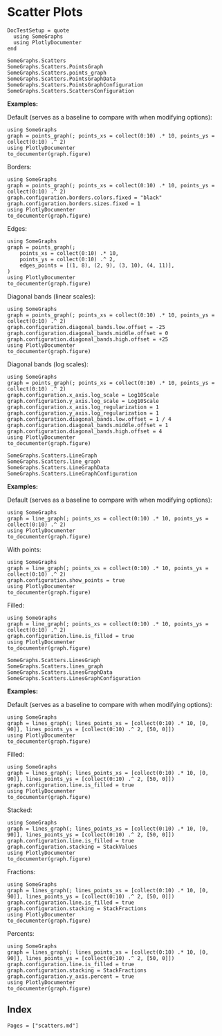 # Scatter Plots

```@meta
DocTestSetup = quote
  using SomeGraphs
  using PlotlyDocumenter
end
```

```@docs
SomeGraphs.Scatters
SomeGraphs.Scatters.PointsGraph
SomeGraphs.Scatters.points_graph
SomeGraphs.Scatters.PointsGraphData
SomeGraphs.Scatters.PointsGraphConfiguration
SomeGraphs.Scatters.ScattersConfiguration
```

**Examples:**

Default (serves as a baseline to compare with when modifying options):

```@example
using SomeGraphs
graph = points_graph(; points_xs = collect(0:10) .* 10, points_ys = collect(0:10) .^ 2)
using PlotlyDocumenter
to_documenter(graph.figure)
```

Borders:

```@example
using SomeGraphs
graph = points_graph(; points_xs = collect(0:10) .* 10, points_ys = collect(0:10) .^ 2)
graph.configuration.borders.colors.fixed = "black"
graph.configuration.borders.sizes.fixed = 1
using PlotlyDocumenter
to_documenter(graph.figure)
```

Edges:

```@example
using SomeGraphs
graph = points_graph(;
    points_xs = collect(0:10) .* 10,
    points_ys = collect(0:10) .^ 2,
    edges_points = [(1, 8), (2, 9), (3, 10), (4, 11)],
)
using PlotlyDocumenter
to_documenter(graph.figure)
```

Diagonal bands (linear scales):

```@example
using SomeGraphs
graph = points_graph(; points_xs = collect(0:10) .* 10, points_ys = collect(0:10) .^ 2)
graph.configuration.diagonal_bands.low.offset = -25
graph.configuration.diagonal_bands.middle.offset = 0
graph.configuration.diagonal_bands.high.offset = +25
using PlotlyDocumenter
to_documenter(graph.figure)
```

Diagonal bands (log scales):

```@example
using SomeGraphs
graph = points_graph(; points_xs = collect(0:10) .* 10, points_ys = collect(0:10) .^ 2)
graph.configuration.x_axis.log_scale = Log10Scale
graph.configuration.y_axis.log_scale = Log10Scale
graph.configuration.x_axis.log_regularization = 1
graph.configuration.y_axis.log_regularization = 1
graph.configuration.diagonal_bands.low.offset = 1 / 4
graph.configuration.diagonal_bands.middle.offset = 1
graph.configuration.diagonal_bands.high.offset = 4
using PlotlyDocumenter
to_documenter(graph.figure)
```

```@docs
SomeGraphs.Scatters.LineGraph
SomeGraphs.Scatters.line_graph
SomeGraphs.Scatters.LineGraphData
SomeGraphs.Scatters.LineGraphConfiguration
```

**Examples:**

Default (serves as a baseline to compare with when modifying options):

```@example
using SomeGraphs
graph = line_graph(; points_xs = collect(0:10) .* 10, points_ys = collect(0:10) .^ 2)
using PlotlyDocumenter
to_documenter(graph.figure)
```

With points:

```@example
using SomeGraphs
graph = line_graph(; points_xs = collect(0:10) .* 10, points_ys = collect(0:10) .^ 2)
graph.configuration.show_points = true
using PlotlyDocumenter
to_documenter(graph.figure)
```

Filled:

```@example
using SomeGraphs
graph = line_graph(; points_xs = collect(0:10) .* 10, points_ys = collect(0:10) .^ 2)
graph.configuration.line.is_filled = true
using PlotlyDocumenter
to_documenter(graph.figure)
```

```@docs
SomeGraphs.Scatters.LinesGraph
SomeGraphs.Scatters.lines_graph
SomeGraphs.Scatters.LinesGraphData
SomeGraphs.Scatters.LinesGraphConfiguration
```

**Examples:**

Default (serves as a baseline to compare with when modifying options):

```@example
using SomeGraphs
graph = lines_graph(; lines_points_xs = [collect(0:10) .* 10, [0, 90]], lines_points_ys = [collect(0:10) .^ 2, [50, 0]])
using PlotlyDocumenter
to_documenter(graph.figure)
```

Filled:

```@example
using SomeGraphs
graph = lines_graph(; lines_points_xs = [collect(0:10) .* 10, [0, 90]], lines_points_ys = [collect(0:10) .^ 2, [50, 0]])
graph.configuration.line.is_filled = true
using PlotlyDocumenter
to_documenter(graph.figure)
```

Stacked:

```@example
using SomeGraphs
graph = lines_graph(; lines_points_xs = [collect(0:10) .* 10, [0, 90]], lines_points_ys = [collect(0:10) .^ 2, [50, 0]])
graph.configuration.line.is_filled = true
graph.configuration.stacking = StackValues
using PlotlyDocumenter
to_documenter(graph.figure)
```

Fractions:

```@example
using SomeGraphs
graph = lines_graph(; lines_points_xs = [collect(0:10) .* 10, [0, 90]], lines_points_ys = [collect(0:10) .^ 2, [50, 0]])
graph.configuration.line.is_filled = true
graph.configuration.stacking = StackFractions
using PlotlyDocumenter
to_documenter(graph.figure)
```

Percents:

```@example
using SomeGraphs
graph = lines_graph(; lines_points_xs = [collect(0:10) .* 10, [0, 90]], lines_points_ys = [collect(0:10) .^ 2, [50, 0]])
graph.configuration.line.is_filled = true
graph.configuration.stacking = StackFractions
graph.configuration.y_axis.percent = true
using PlotlyDocumenter
to_documenter(graph.figure)
```

## Index

```@index
Pages = ["scatters.md"]
```
